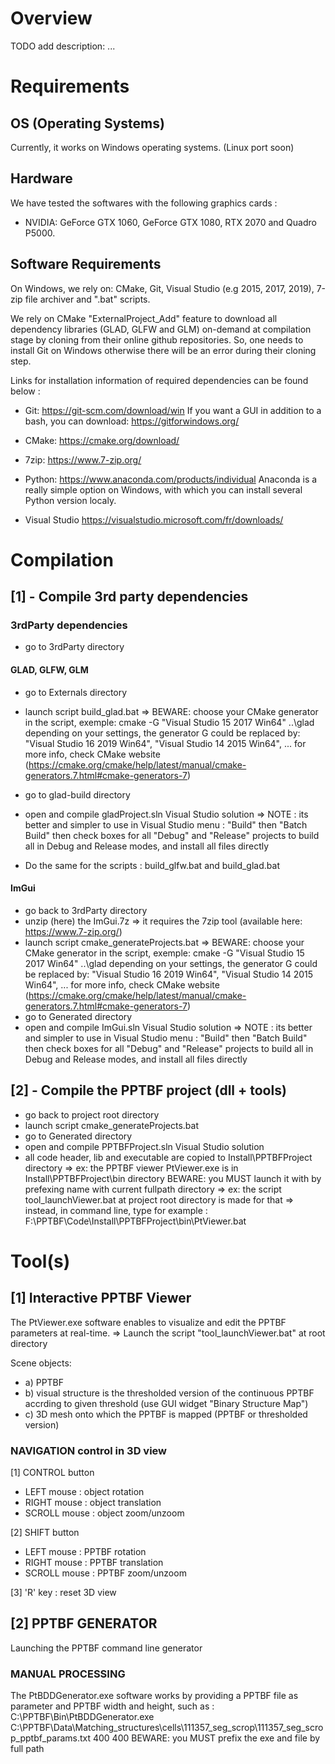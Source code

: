 # Overview

TODO add description: ...

# Requirements

## OS (Operating Systems)

Currently, it works on Windows operating systems. (Linux port soon)

## Hardware

We have tested the softwares with the following graphics cards :
- NVIDIA: GeForce GTX 1060, GeForce GTX 1080, RTX 2070 and Quadro P5000.

## Software Requirements

On Windows, we rely on: CMake, Git, Visual Studio (e.g 2015, 2017, 2019), 7-zip file archiver and ".bat" scripts.

We rely on CMake "ExternalProject_Add" feature to download all dependency libraries (GLAD, GLFW and GLM) on-demand at compilation stage by cloning from their online github repositories. So, one needs to install Git on Windows otherwise there will be an error during their cloning step.

Links for installation information of required dependencies can be found below :

- Git: https://git-scm.com/download/win
If you want a GUI in addition to a bash, you can download: https://gitforwindows.org/

- CMake: https://cmake.org/download/

- 7zip: https://www.7-zip.org/

- Python: https://www.anaconda.com/products/individual
Anaconda is a really simple option on Windows, with which you can install several Python version localy.

- Visual Studio
https://visualstudio.microsoft.com/fr/downloads/

# Compilation

## [1] - Compile 3rd party dependencies

### 3rdParty dependencies

- go to 3rdParty directory

#### GLAD, GLFW, GLM

- go to Externals directory

- launch script build_glad.bat
  => BEWARE: choose your CMake generator in the script, exemple: cmake -G "Visual Studio 15 2017 Win64" ..\glad
  depending on your settings, the generator G could be replaced by: "Visual Studio 16 2019 Win64", "Visual Studio 14 2015 Win64", ...
  for more info, check CMake website (https://cmake.org/cmake/help/latest/manual/cmake-generators.7.html#cmake-generators-7)
- go to glad-build directory
- open and compile gladProject.sln Visual Studio solution
=> NOTE : its better and simpler to use in Visual Studio menu : "Build" then "Batch Build" then check boxes for all "Debug" and "Release" projects to build all in Debug and Release modes, and install all files directly

- Do the same for the scripts : build_glfw.bat and build_glad.bat

#### ImGui

- go back to 3rdParty directory
- unzip (here) the ImGui.7z
  => it requires the 7zip tool (available here: https://www.7-zip.org/)
- launch script cmake_generateProjects.bat
=> BEWARE: choose your CMake generator in the script, exemple: cmake -G "Visual Studio 15 2017 Win64" ..\glad
  depending on your settings, the generator G could be replaced by: "Visual Studio 16 2019 Win64", "Visual Studio 14 2015 Win64", ...
  for more info, check CMake website (https://cmake.org/cmake/help/latest/manual/cmake-generators.7.html#cmake-generators-7)
- go to Generated directory
- open and compile ImGui.sln Visual Studio solution
=> NOTE : its better and simpler to use in Visual Studio menu : "Build" then "Batch Build" then check boxes for all "Debug" and "Release" projects to build all in Debug and Release modes, and install all files directly

## [2] - Compile the PPTBF project (dll + tools)

- go back to project root directory
- launch script cmake_generateProjects.bat
- go to Generated directory
- open and compile PPTBFProject.sln Visual Studio solution
- all code header, lib and executable are copied to Install\PPTBFProject directory
=> ex: the PPTBF viewer PtViewer.exe is in Install\PPTBFProject\bin directory
BEWARE: you MUST launch it with by prefexing name with current fullpath directory
=> ex: the script tool_launchViewer.bat at project root directory is made for that
=> instead, in command line, type for example : F:\PPTBF\Code\Install\PPTBFProject\bin\PtViewer.bat

# Tool(s)

## [1] Interactive PPTBF Viewer

The PtViewer.exe software enables to visualize and edit the PPTBF parameters at real-time.
=> Launch the script "tool_launchViewer.bat" at root directory

Scene objects:
- a) PPTBF
- b) visual structure is the thresholded version of the continuous PPTBF accrding to given threshold (use GUI widget "Binary Structure Map")
- c) 3D mesh onto which the PPTBF is mapped (PPTBF or thresholded version)

### NAVIGATION control in 3D view

[1] CONTROL button
+ LEFT mouse   : object rotation
+ RIGHT mouse  : object translation
+ SCROLL mouse : object zoom/unzoom

[2] SHIFT button
+ LEFT mouse   : PPTBF rotation
+ RIGHT mouse  : PPTBF translation
+ SCROLL mouse : PPTBF zoom/unzoom

[3] 'R' key : reset 3D view

## [2] PPTBF GENERATOR

Launching the PPTBF command line generator

### MANUAL PROCESSING

The PtBDDGenerator.exe software works by providing a PPTBF file as parameter and PPTBF width and height, such as :
C:\PPTBF\Bin\PtBDDGenerator.exe C:\PPTBF\Data\Matching_structures\cells\111357_seg_scrop\111357_seg_scrop_pptbf_params.txt 400 400
BEWARE: you MUST prefix the exe and file by full path
